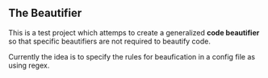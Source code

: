 The Beautifier
---

This is a test project which attemps to create a generalized **code beautifier**
so that specific beautifiers are not required to beautify code.

Currently the idea is to specify the rules for beaufication in a config file as
using regex.
